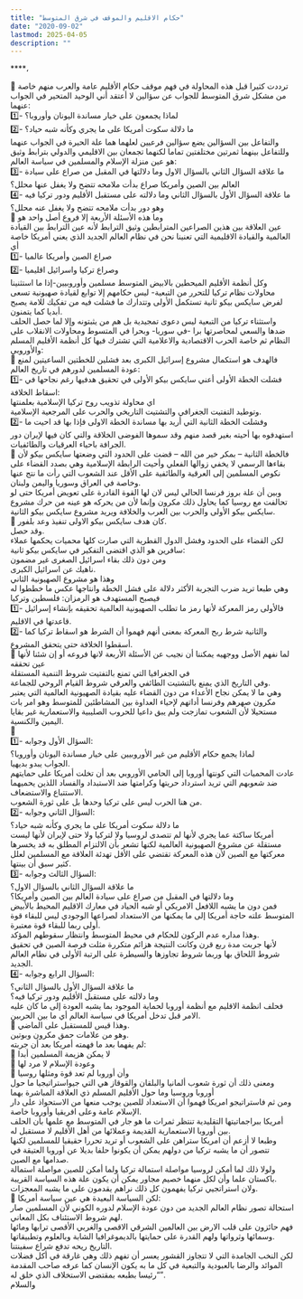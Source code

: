 ```yaml
---
title: "حكام الاقليم والموقف في شرق المتوسط"
date: "2020-09-02"
lastmod: 2025-04-05
description: ""
---
```

****،

💠 ترددت كثيرا قبل هذه المحاولة في فهم موقف حكام الأقليم عامة والعرب منهم خاصة من مشكل شرق المتوسط للجواب عن سؤالين لا أعتقد أني الوحيد المتحير في الجواب عنهما:  
⁦1️⃣⁩- لماذا يجمعون على خيار مساندة اليونان وأوروبا؟  
⁦2️⃣⁩- ما دلالة سكوت أمريكا على ما يجري وكأنه شبه حياد؟  
والتفاعل بين السؤالين يضع سؤالين فرعيين لعلهما هما علة الحيرة في الجواب عنهما وللتفاعل بينهما ثمرتين مختلفتين تماما لكنهما تجمعان بين الاقليمي والدولي بترابط وثيق هو عين منزلة الإسلام والمسلمين في سياسة العالم:  
⁦3️⃣⁩- ما علاقة السؤال الثاني بالسؤال الاول وما دلالتها في المقبل من صراع على سيادة العالم بين الصين وأمريكا صراع بدأت ملامحه تتضح ولا يغفل عنها محلل؟  
⁦4️⃣⁩- ما علاقة السؤال الأول بالسؤال الثاني وما دلالته على مستقبل الأقليم ودور تركيا فيه وهو دور بدأت ملامحه تتضح ولا يغفل عنه محلل؟  
💠 وما هذه الأسئلة الأربعة إلا فروع أصل واحد هو  
عين العلاقة بين هذين الصراعين المترابطين وثيق الترابط لأنه عين الترابط بين القيادة العالمية والقيادة الاقليمية التي تعنينا نحن في نظام العالم الجديد الذي يعني أمريكا خاصة أي  
⁦1️⃣⁩- صراع الصين وأمريكا عالميا  
⁦2️⃣⁩- وصراع تركيا واسرائيل اقليميا  
وكل أنظمة الأقليم الميحطين بالابيض المتوسط مسلمين وأوروبيين-إذا ما استثنينا محاولات نظام تركيا للتحرر من التبعية- ليس حكامهم إلا توابع لقيادة صهيونية تسعى لفرض سايكس بيكو ثانية تستكمل الأولى وتتدارك ما فشلت فيه من تفكيك للامة يصبح أبديا كما يتمنون.  
واستثناء تركيا من التبعية ليس دعوى تمجيدية بل هم من يثبتونه وإلا لما حصل الحلف ضدها والسعي لمحاصرتها برا -في سوريا- وبحرا في المتسوط ومحاولات الانقلاب على النظام ثم خاصة الحرب الاقتصادية والاعلامية التي تشترك فيها كل أنظمة الأقليم المسلم والأوروبي:  
💠 فالهدف هو استكمال مشروع إسرائيل الكبرى بعد فشلين للخطتين الساعيتين لمنع عودة المسلمين لدورهم في تاريخ العالم:  
⁦1️⃣⁩- فشلت الخطة الأولى أعني سايكس بيكو الأولى في تحقيق هدفيها رغم نجاحها في اسقاط الخلافة:  
اي محاولة تذويب روح تركيا الإسلامية بعلمنتها  
وتوطيد التفتيت الجغرافي والتشتيت التاريخي والحرب على المرجعية الإسلامية.  
⁦2️⃣⁩- وفشلت الخطة الثانية التي أريد بها مساندة الخطة الاولى فإذا بها قد احيت ما استهدفوه بها أحيته بغير قصد منهم وقد سموها الفوضى الخلاقة والتي كان فيها لإيران دور الجرافة باحياء العرقيات والطائفيات.  
💠 فالخطة الثانية – بمكر خير من الله – قضت على الحدود التي وضعتها سايكس بيكو لأن بقاءها الرسمي لا يخفي زوالها الفعلي وأحيت الرابطة الإسلامية وهي بصدد القضاء على نكوص المسلمين إلى العرقية والطائفية على الأقل عند الشعوب التي رأت ما نتج عنها وخاصة في العراق وسوريا واليمن ولبنان.  
وبين أن علة بروز فرنسا الحالي ليس لان لها القوة القادرة على تعويض أمريكا حتى لو تحالفت مع روسيا كما يحاول ذلك مكرون وإنما لأن من يحركه هو عينه من حرك مشروع سايكس بيكو الأولى والحرب بين العرب والخلافة ويريد مشروع سايكس بيكو الثانية.  
💠 كان هدف سايكس بيكو الاولى تنفيذ وعد بلفور.  
وقد حصل.  
لكن القضاء على الحدود وفشل الدول القطرية التي صارت كلها محميات يحكمها عملاء سافرين هو الذي اقتضى التفكير في سايكس بيكو ثانية:  
ومن دون ذلك بقاء اسرائيل الصغرى غير مضمون  
ناهيك عن اسرائيل الكبرى.  
وهذا هو مشروع الصهيونية الثاني  
وهي طبعا تريد ضرب التجربة الأكثر دلالة على فشل الخطة وانتاجها عكس ما خططوا له  
فيصبح المستهدف هو الرمزان: فلسطين وتركيا  
⁦1️⃣⁩- فالأولى رمز المعركة لأنها رمز ما تطلب الصهيونية العالمية تحقيقه بإنشاء إسرائيل قاعدتها في الاقليم.  
⁦2️⃣⁩- والثانية شرط ربح المعركة بمعنى أنهم فهموا أن الشرط هو اسقاط تركيا كما أسقطوا الخلافة حتى يتحقق المشروع.  
💠 لما نفهم الأصل ووجهيه يمكننا أن نجيب عن الأسئلة الأربعة لانها فروعه أو إن شئنا لأنها عين تحققه  
في الجغرافيا التي تمنع بالتفتيت شروط التنمية المستقلة  
وفي التاريخ الذي يمنع بالتشتيت الطائفي والعرقي شروط القيام الروحي للجماعة.  
وهي ما لا يمكن نجاح الأعداء من دون القضاء عليه بقيادة الصهيونية العالمية التي يعتبر مكرون صهرهم وفرنسا أداتهم لإحياء العداوة بين المشاطئين للمتوسط وهو امر بات مستحيلا لأن الشعوب تمازجت ولم يبق داعيا للحروب الصليبية والاستعمارية غير بقايا اليمين والكنسية.  
💠  
⁦1️⃣⁩- السؤال الأول وجوابه:  
لماذا يجمع حكام الأقليم من غير الأوروبيين على خيار مساندة اليونان وأوروبا؟  
الجواب يبدو بديهيا.  
عادت المحميات التي كونتها أوروبا إلى الحامي الأوروبي بعد أن تخلت أمريكا على حمايتهم ضد شعوبهم التي تريد استرداد حريتها وكرامتها ضد الاستبداد والفساد اللذين يحميهما الاستتباع والاستضعاف.  
من هنا الحرب ليس على تركيا وحدها بل على ثورة الشعوب.  
⁦2️⃣⁩- السؤال الثاني وجوابه:  
ما دلالة سكوت أمريكا على ما يجري وكأنه شبه حياد؟  
أمريكا ساكتة عما يجري لأنها لم تتصدى لروسيا ولا لتركيا ولا حتى لإيران لأنها ليست مستقلة عن مشروع الصهيونية العالمية لكنها تشعر بأن الالتزام المطلق به قد يخسرها معركتها مع الصين لأن هذه المعركة تقتضي على الأقل تهدئة العلاقة مع المسلمين لعلل كثير سبق أن بينتها.  
⁦3️⃣⁩- السؤال الثالث وجوابه:  
ما علاقة السؤال الثاني بالسؤال الاول؟  
وما دلالتها في المقبل من صراع على سيادة العالم بين الصين وأمريكا؟  
فمن دون ما يشبه اللافعل الامريكي أو شبه الحياد في معارك الاقليم المحيط بالأبيض المتوسط علته حاجة أمريكا إلى ما يمكنها من الاستعداد لصراعها الوجودي ليس للبقاء قوة أولى ربما للبقاء قوة معتبرة.  
وهذا مداره عدم الركون للحكام في محيط المتوسط وانتظار سقوطهم المؤكد.  
لأنها جربت مدة ربع قرن وكانت النتيجة هزائم متكررة مثلت فرصة الصين في تحقيق شروط اللحاق بها وربما شروط تجاوزها والسيطرة على الرتبة الأولى في نظام العالم الجديد.  
⁦4️⃣⁩- السؤال الرابع وجوابه:  
ما علاقة السؤال الأول بالسؤال الثاني؟  
وما دلالته على مستقبل الأقليم ودور تركيا فيه؟  
فحلف انظمة الاقليم مع أنظمة أوروبا لحماية الموجود بما يشبه العودة إلى ما كان عليه الامر قبل تدخل أمريكا في سياسة العالم أي ما بين الحربين.  
💠 وهذا قيس للمستقبل على الماضي.  
وهو من علامات حمق مكرون وبوتين.  
لم يفهما بعد ما فهمته أمريكا بعد أن جربته:  
🔹 لا يمكن هزيمة المسلمين أبدا  
🔹 وعودة الإسلام لا مرد لها  
🔹 وأن أوروبا لم تعد قوة ومثلها روسيا  
ومعنى ذلك أن ثورة شعوب ألمانيا والبلقان والقوقاز هي التي جيواستراتيجيا ما حول أوروبا وروسيا وما حول الأقليم المسلم ذي العلاقة المباشرة بهما  
ومن ثم فاستراتيجو امريكا فهموا أن الاستعداد للصين يوجب منعها من الاستحواذ على دار الإسلام عامة وعلى افريقيا وأوروبا خاصة.  
أمريكا ببراجماتيتها التقليدية تنتظر ثمرات ما هو جار في المتوسط مع علمها بأن الحلف بين أوروبا الاستعمارية القديمة وعملائها من أهل الأقليم لا مستقبل له.  
وطبعا لا أزعم أن امريكا ستراهن على الشعوب أو تريد تحررا حقيقيا للمسلمين لكنها تتصور أن ما يشبه تركيا من دولهم يمكن أن يكونوا حلفا بديلا عن أوروبا العتيقة في صدامها مع الصين.  
ولولا ذلك لما أمكن لروسيا مواصلة استمالة تركيا ولما أمكن للصين مواصلة استمالة باكستان علما وأن لكل منهما خصيم مجاور يمكن أن يكون علة هذه السياسة القريبة.  
ولان استراتجيي تركيا يفهمون كل ذلك نراهم يقدمون على ما يشبه المعجزات.  
💠 لكن السياسة البعيدة هي عين سياسة أمريكا:  
استحالة تصور نظام العالم الجديد من دون عودة الإسلام لدوره الكوني لأن المسلمين صار لهم شروط الاستئناف بكل المعاني.  
فهم حائزون على قلب الارض بين العالمين الشرقي الاقصى والغربي الأقصى ترابها ومائها وسمائها وثرواتها ولهم القدرة على حمايتها بالديموغرافيا الشابة وبالعلوم وتطبيقاتها.  
التاريخ ريحه تدفع شراع سفينتنا.  
لكن النخب الجامدة التي لا تتجاوز القشور يعسر أن تفهم ذلك وهي غارقة في أكل فضلات الموائد والرضا بالعبودية والتبعية في كل ما به يكون الإنسان كما عرفه صاحب المقدمة “رئيسا بطبعه بمقتضى الاستخلاف الذي خلق له”.  
والسلام

###

